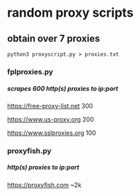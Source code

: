 # random proxy scripts
## obtain over 7 proxies
`python3 proxyscript.py > proxies.txt`

### fplproxies.py
##### scrapes 600 http(s) proxies to ip:port

https://free-proxy-list.net 300

https://www.us-proxy.org 200

https://www.sslproxies.org 100

### proxyfish.py
##### http(s) proxies to ip:port

https://proxyfish.com ~2k
